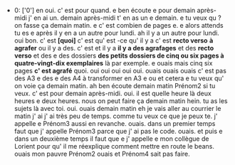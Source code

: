  * 0: ['0']
	en oui.
	 c' est pour quand.
	 e ben écoute e pour demain après-midi j' en ai un.
	 demain après-midi t' en as un e demain.
	 e tu veux qu ? on fasse ça demain matin.
	 e c' est combien de pages e.
	 e alors attends tu es e après il y en a un autre pour lundi.
	 ah il y a un autre pour lundi.
	 oui bon.
	 c' est **[quoi]** c' est qu' est -ce qu' il y a c' est **recto verso** **à agrafer** ou il y a des.
	 c' est et il y a **il y a des agrafages** et des **recto verso** et des e des dossiers **des petits dossiers de cinq ou six pages à quatre-vingt-dix exemplaires** là par exemple.
	 e ouais mais cinq six pages **c' est agrafé** quoi.
	 oui oui oui oui oui.
	 ouais ouais ouais c' est pas des A3 e des e des A4 à transformer en A3 e ou et cetera e tu veux qu' on voie ça demain matin.
	 ah ben écoute demain matin Prénom2 si tu veux.
	 c' est pour demain après-midi.
	 oui.
	 il est quelle heure là deux heures e deux heures.
	 nous on peut faire ça demain matin hein.
	 tu as les sujets là avec toi.
	 oui.
	 ouais demain matin eh je vais aller au courrier le matin j' ai j' ai très peu de temps.
	 comme tu veux ce que je peux te.
	 j' appelle e Prénom3 aussi en revanche.
	 ouais.
	 dans un premier temps faut que j' appelle Prénom3 parce que j' ai pas le code.
	 ouais.
	 et puis e dans un deuxième temps il faut que e j' appelle e mon collègue de Lorient pour qu' il me réexplique comment mettre en route le beans.
	 ouais mon pauvre Prénom2 ouais et Prénom4 sait pas faire.
	

